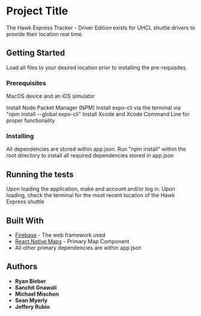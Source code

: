 # Project Title

The Hawk Express Tracker - Driver Edition exists  for UHCL shuttle drivers to provide their location real time. 

## Getting Started

Load all files to your desired location prior to installing the pre-requisites. 

### Prerequisites

MacOS device and an iOS simulator

Install Node Packet Manager (NPM) 
Install expo-cli via the terminal via "npm install --global expo-cli"
Install Xcode and Xcode Command Line for proper functionality

### Installing

All dependencies are stored within app.json. 
Run "npm install" within the root directory to install all required dependencies stored in app.json

## Running the tests

Upon loading the application, make and account and/or log in. Upon loading, check the terminal for the most recent location of the Hawk Express shuttle

## Built With

* [Firebase](https://firebase.google.com/) - The web framework used
* [React Native Maps](https://github.com/react-native-maps/react-native-maps) - Primary Map Component
* All other primary dependencies are within app.json

## Authors

*   **Ryan Bieber**
*   **Sanchit Gnawali**
*   **Michael Mischon**
*   **Sean Myerly**
*   **Jeffery Rubio**


